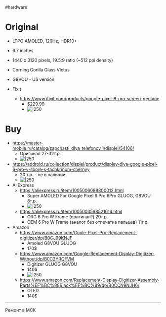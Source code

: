 #hardware 

# Original
- LTPO AMOLED, 120Hz, HDR10+
- 6.7 inches
- 1440 x 3120 pixels, 19.5:9 ratio (~512 ppi density)
- Corning Gorilla Glass Victus
- G8VOU - US version

- FixIt
	- https://www.ifixit.com/products/google-pixel-6-pro-screen-genuine
		- $229.99
		- ![|250](hAVWbqs5JxLcWOWV_751cb3d3-1d90-4b38-9960-26cebe126f58.webp)

# Buy
- https://master-mobile.ru/catalog/zapchasti_dlya_telefonov_1/displei/54106/
	- Оригинал 27-32т.р.
	- ![|250](Pasted%20image%2020231005113323.png)
- https://addroid.ru/collection/displei/product/displey-dlya-google-pixel-6-pro-v-sbore-s-tachkrinom-chernyy
	- 20 т.р. - не в наличии
	- ![|250](Pasted%20image%2020231005113402.png)
- AliExpress
	- https://aliexpress.ru/item/1005006088800012.html
		- Super AMOLED For Google Pixel 6 Pro 6Pro GLUOG, G8VOU 8т.р.
		- ![|250](Pasted%20image%2020231005122722.png)
	- https://aliexpress.ru/item/1005003598521614.html
		- ORG 6 Pro W Frame (оригинал?) 29т.р.
		- OEM 6 Pro W Frame (аналог без отпечатка пальцев) 11т.р.
- Amazon
	- https://www.amazon.com/Goole-Pixel-Pro-Replacement-digitizer/dp/B0CJ99KNJF
		- Amoled G8VOU GLUOG
		- 170$
	- https://www.amazon.com/Google-Replacement-Display-Digitizer-Without/dp/B0C2YRQFVM
		- Digitizer GLUOG G8VOU
		- 140$
		- ![|250](Pasted%20image%2020231005122014.png)
	- https://www.amazon.com/Replacement-Display-Digitizer-Assembly-Parts%EF%BC%88Black%EF%BC%89/dp/B0CCN9NJH6/
		- OLED
		- 140$

---
Ремонт в МСК
